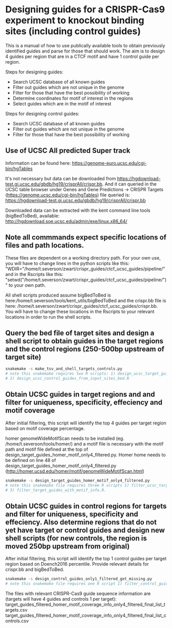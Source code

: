 # Designing guides for a CRISPR-Cas9 experiment to knockout binding sites (including control guides)

This is a manual of how to use publically available tools to obtain previously identified guides and parse for those
that should work. The aim is to design 4 guides per region that are in a CTCF motif and have 1 control guide per region.

Steps for designing guides:
  - Search UCSC database of all known guides 
  - Filter out guides which are not unique in the genome
  - Filter for those that have the best possibility of working
  - Determine coordinates for motif of interest in the regions
  - Select guides which are in the motif of interest
  
Steps for designing control guides:
  - Search UCSC database of all known guides 
  - Filter out guides which are not unique in the genome
  - Filter for those that have the best possibility of working

  
 ## Use of UCSC All predicted Super track ##
Information can be found here:
https://genome-euro.ucsc.edu/cgi-bin/hgTables

It's not necessary but data can be downloaded from https://hgdownload-test.gi.ucsc.edu/gbdb/hg19/crisprAll/crispr.bb.
And it can queried in the UCSC table browser under Genes and Gene Predictions -> CRISPR Targets (https://genome.ucsc.edu/cgi-bin/hgTables) file queried is: https://hgdownload-test.gi.ucsc.edu/gbdb/hg19/crisprAll/crispr.bb

Downloaded data can be extracted with the kent command line tools (bigBedToBed), available:
   http://hgdownload.soe.ucsc.edu/admin/exe/linux.x86_64/
   

## Note all commmands expect specific locations of files and path locations. 

These files are dependent on a working directory path. For your own use, you will have to change lines in the python scripts like this:  "WDIR="/home/t.severson/zwart/crispr_guides/ctcf_ucsc_guides/pipeline/" and in the Rscripts like this: 
"setwd("/home/t.severson/zwart/crispr_guides/ctcf_ucsc_guides/pipeline/")"
to your own path.

All shell scripts produced assume bigBedToBed is here:/home/t.severson/tools/kent_utils/bigBedToBed and the crispr.bb file is here: /home/t.severson/zwart/crispr_guides/ctcf_ucsc_guides/crispr.bb. You will have to change these locations in the Rscripts to your relevant locations in order to run the shell scripts.


## Query the bed file of target sites and design a shell script to obtain guides in the target regions and the control regions (250-500bp upstream of target site)

 ```bash
snakemake -s make_tsv_and_shell_targets_controls.py 
# note this snakemake requires two R scripts: 1) design_ucsc_target_guides_from_input_sites_bed.R and 
# 2) design_ucsc_control_guides_from_input_sites_bed.R 
```

## Obtain UCSC guides in target regions and and filter for uniqueness, specificity, effeciency and motif coverage 
After initial filtering, this script will identify the top 4 guides per target region based on motif coverage percentage.

homer genomeWideMotifScan needs to be installed (eg. /home/t.severson/tools/homer/) and a motif file is necessary with the motif path and motif file defined at the top of design_target_guides_homer_motif_only4_filtered.py. Homer home needs to be defined on line 48 of design_target_guides_homer_motif_only4_filtered.py
(http://homer.ucsd.edu/homer/motif/genomeWideMotifScan.html)

```bash
snakemake -s design_target_guides_homer_motif_only4_filtered.py
# note this snakemake file requires three R scripts 1) filter_ucsc_target_guides.R, 2) make_homer_motif_info_bed.R and
# 3) filter_target_guides_with_motif_info.R.
```

## Obtain UCSC guides in control regions for targets and filter for uniqueness, specificity and effeciency. Also determine regions that do not yet have target or control guides and design new shell scripts (for new controls, the region is moved 250bp upstream from original)
After initial filtering, this script will identify the top 1 control guides per target region based on Doench2016 percentile. Provide relevant details for crispr.bb and bigBedToBed.

```bash
snakemake -s design_control_guides_only1_filtered_get_missing.py
# note this snakemake file requires one R script 1) filter_control_guides.R 
```

The files with relevant CRISPR-Cas9 guide sequence information are (targets will have 4 guides and controls 1 per target): 
  target_guides_filtered_homer_motif_coverage_info_only4_filtered_final_list_targets.csv
  target_guides_filtered_homer_motif_coverage_info_only4_filtered_final_list_controls.csv

